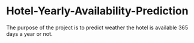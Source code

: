 # Hotel-Yearly-Availability-Prediction
The purpose of the project is to predict weather the hotel is available 365 days a year or not.
